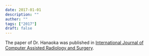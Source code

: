 ```yaml
---
date: 2017-01-01
description: ""
auther: ""
tags: ["2017"]
draft: false
---
```

The paper of Dr. Hanaoka was published in [International Journal of Computer Assisted Radiology and Surgery](https://link.springer.com/article/10.1007/s11548-016-1516-y).

